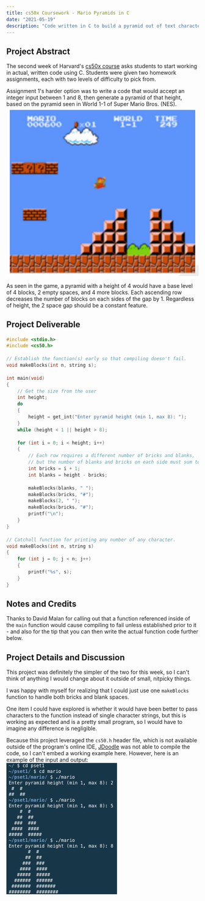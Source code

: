 ```yaml
---
title: cs50x Coursework - Mario Pyramids in C
date: "2021-05-19"
description: "Code written in C to build a pyramid out of text characters, based on World 1-1 of Super Mario Bros."
---
```

## Project Abstract
The second week of Harvard's [cs50x course](https://cs50.harvard.edu/x/2021/) asks students to start working in actual, written code using C. Students were given two homework assignments, each with two levels of difficulty to pick from.

Assignment 1's harder option was to write a code that would accept an integer input between 1 and 8, then generate a pyramid of that height, based on the pyramid seen in World 1-1 of Super Mario Bros. (NES).
![Mario pyramid](./mario-pyramid.png)

As seen in the game, a pyramid with a height of 4 would have a base level of 4 blocks, 2 empty spaces, and 4 more blocks. Each ascending row decreases the number of blocks on each sides of the gap by 1. Regardless of height, the 2 space gap should be a constant feature.

## Project Deliverable

```c
#include <stdio.h>
#include <cs50.h>

// Establish the function(s) early so that compiling doesn't fail.
void makeBlocks(int n, string s);

int main(void)
{
    // Get the size from the user
    int height;
    do
    {
        height = get_int("Enter pyramid height (min 1, max 8): ");
    }
    while (height < 1 || height > 8);

    for (int i = 0; i < height; i++)
    {
        // Each row requires a different number of bricks and blanks,
        // but the number of blanks and bricks on each side must sum to the height.
        int bricks = i + 1;
        int blanks = height - bricks;

        makeBlocks(blanks, " ");
        makeBlocks(bricks, "#");
        makeBlocks(2, " ");
        makeBlocks(bricks, "#");
        printf("\n");
    }
}

// Catchall function for printing any number of any character.
void makeBlocks(int n, string s)
{
    for (int j = 0; j < n; j++)
    {
        printf("%s", s);
    }
}
```

## Notes and Credits
Thanks to David Malan for calling out that a function referenced inside of the `main` function would cause compiling to fail unless established prior to it - and also for the tip that you can then write the actual function code further below.

## Project Details and Discussion
This project was definitely the simpler of the two for this week, so I can't think of anything I would change about it outside of small, nitpicky things.

I was happy with myself for realizing that I could just use one `makeBlocks` function to handle both bricks and blank spaces.

One item I could have explored is whether it would have been better to pass characters to the function instead of single character strings, but this is working as expected and is a pretty small program, so I would have to imagine any difference is negligible.

Because this project leveraged the `cs50.h` header file, which is not available outside of the program's online IDE, [JDoodle](https://www.jdoodle.com/) was not able to compile the code, so I can't embed a working example here. However, here is an example of the input and output:
![Mario terminal examples](./mario-terminal.png)
